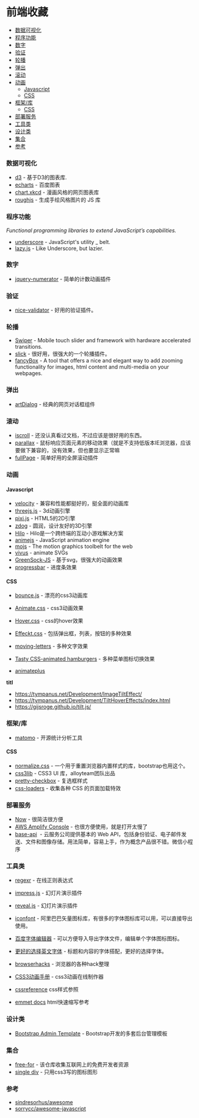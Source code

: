 # 前端收藏 <!-- omit in toc -->

- [数据可视化](#数据可视化)
- [程序功能](#程序功能)
- [数字](#数字)
- [验证](#验证)
- [轮播](#轮播)
- [弹出](#弹出)
- [滚动](#滚动)
- [动画](#动画)
  - [Javascript](#javascript)
  - [CSS](#css)
- [框架/库](#框架库)
  - [CSS](#css-1)
- [部署服务](#部署服务)
- [工具类](#工具类)
- [设计类](#设计类)
- [集合](#集合)
- [参考](#参考)

### 数据可视化

* [d3](https://github.com/mbostock/d3) - 基于D3的图表库.
* [echarts](https://github.com/ecomfe/echarts) - 百度图表
* [chart.xkcd](https://timqian.com/chart.xkcd/) - 漫画风格的网页图表库
* [roughjs](https://roughjs.com/) - 生成手绘风格图片的 JS 库

### 程序功能
*Functional programming libraries to extend JavaScript’s capabilities.*

* [underscore](https://github.com/jashkenas/underscore) - JavaScript's utility _ belt.
* [lazy.js](https://github.com/dtao/lazy.js) - Like Underscore, but lazier.

### 数字

* [jquery-numerator](https://github.com/garethdn/jquery-numerator) - 简单的计数动画插件

### 验证

* [nice-validator](https://github.com/niceue/nice-validator) - 好用的验证插件。

### 轮播

* [Swiper](https://github.com/nolimits4web/Swiper) - Mobile touch slider and framework with hardware accelerated transitions.
* [slick](https://github.com/kenwheeler/slick) - 很好用，很强大的一个轮播插件。
* [fancyBox](https://github.com/fancyapps/fancyBox) - A tool that offers a nice and elegant way to add zooming functionality for images, html content and multi-media on your webpages.

### 弹出

* [artDialog](https://github.com/aui/artDialog) - 经典的网页对话框组件

### 滚动

* [iscroll](https://github.com/cubiq/iscroll) - 还没认真看过文档，不过应该是很好用的东西。
* [parallax](https://github.com/wagerfield/parallax) - 鼠标响应页面元素的移动效果（就是不支持低版本IE浏览器，应该要做下兼容的，没有效果，但也要显示正常嘛
* [fullPage](https://github.com/alvarotrigo/fullPage.js) - 简单好用的全屏滚动插件

### 动画

#### Javascript

* [velocity](https://github.com/julianshapiro/velocity) - 兼容和性能都挺好的，挺全面的动画库
* [threejs.js](http://threejs.org/) - 3d动画引擎
* [pixi.js](https://www.pixijs.com/) - HTML5的2D引擎
* [zdog](https://github.com/metafizzy/zdog) - 圆润，设计友好的3D引擎
* [Hilo](https://github.com/hiloteam/Hilo) - Hilo是一个跨终端的互动小游戏解决方案
* [animejs](https://animejs.com) - JavaScript animation engine 
* [mojs](https://github.com/mojs/mojs) - The motion graphics toolbelt for the web
* [vivus](https://maxwellito.github.io/vivus/) - animate SVGs
* [GreenSock-JS](https://github.com/greensock/GreenSock-JS) - 基于svg，很强大的动画效果
* [progressbar](https://kimmobrunfeldt.github.io/progressbar.js/) - 进度条效果

#### CSS

* [bounce.js](https://github.com/tictail/bounce.js) - 漂亮的css3动画库
* [Animate.css](https://daneden.github.io/animate.css/) - css3动画效果
* [Hover.css](http://ianlunn.github.io/Hover/) - css的hover效果
* [Effeckt.css](https://github.com/h5bp/Effeckt.css) - 包括弹出框，列表，按钮的多种效果
* [moving-letters](https://tobiasahlin.com/moving-letters/) - 多种文字效果
* [Tasty CSS-animated hamburgers](https://jonsuh.com/hamburgers/) - 多种菜单图标切换效果

* [animateplus](https://github.com/bendc/animateplus)

**titl**

* https://tympanus.net/Development/ImageTiltEffect/ 
* https://tympanus.net/Development/TiltHoverEffects/index.html 
* https://gijsroge.github.io/tilt.js/ 

### 框架/库

* [matomo](https://github.com/matomo-org/matomo) - 开源统计分析工具

#### CSS

* [normalize.css](https://github.com/necolas/normalize.css) - 一个用于重置浏览器内置样式的库，bootstrap也用这个。
* [css3lib](http://css3lib.alloyteam.com/) -  CSS3 UI 库，alloyteam团队出品
* [pretty-checkbox](https://lokesh-coder.github.io/pretty-checkbox/) - 复选框样式
* [css-loaders](https://css-loaders.com/) - 收集各种 CSS 的页面加载特效

### 部署服务

* [Now](https://zeit.co/now) - 很简洁很方便
* [AWS Amplify Console](aws.amazon.com) - 也很方便使用，就是打开太慢了
* [base-api](https://www.base-api.io/)  - 云服务公司提供基本的 Web API，包括身份验证、电子邮件发送、文件和图像存储。用法简单，容易上手，作为概念产品很不错。微信小程序

### 工具类

* [regexr](http://regexr.com/) - 在线正则表达式

* [impress.js](https://github.com/impress/impress.js) - 幻灯片演示插件
* [reveal.js](https://github.com/hakimel/reveal.js) - 幻灯片演示插件

* [iconfont](http://iconfont.cn/) - 阿里巴巴矢量图标库，有很多的字体图标库可以用，可以直接导出使用。
* [百度字体编辑器](http://font.baidu.com/editor/) - 可以方便导入导出字体文件，编辑单个字体图标图标。
* [更好的选择英文字体](http://fontpair.co/) - 标题和内容的字体搭配，更好的选择字体。

* [browserhacks](http://browserhacks.com/) - 浏览器的各种hack整理

* [CSS3动画手册](http://isux.tencent.com/css3/index.html) - css3动画在线制作器
* [cssreference](http://cssreference.io/) css样式参照
* [emmet docs](https://docs.emmet.io/cheat-sheet/) html快速缩写参考

### 设计类
* [Bootstrap Admin Template](http://getbootstrapadmin.com/remark/) - Bootstrap开发的多套后台管理模板

### 集合

* [free-for](https://free-for.dev/) - 该仓库收集互联网上的免费开发者资源
* [single div](https://a.singlediv.com/) - 只用css3写的图标图形

### 参考
* [sindresorhus/awesome](https://github.com/sindresorhus/awesome)
* [sorrycc/awesome-javascript](https://github.com/sorrycc/awesome-javascript)
